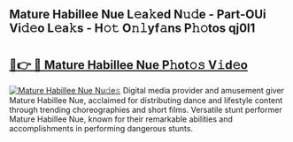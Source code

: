 ## Mature Habillee Nue L𝚎a𝚔ed N𝚞𝚍e - Part-OUi Vi𝚍𝚎o L𝚎a𝚔s - H𝚘𝚝 O𝚗𝚕yf𝚊ns P𝚑𝚘tos qj0l1

# <h2><a href="http://kf2c9um.oniu.top/?m=Mature+Habillee+Nue">🔗👉 🔴 Mature Habillee Nue P𝚑ot𝚘𝚜 V𝚒d𝚎o</a></h2>

[![Mature Habillee Nue Nu𝚍e𝚜](https://i.imgur.com/0qMVB7G.gif)](http://kf2c9um.oniu.top/?m=Mature+Habillee+Nue)
Digital media provider and amusement giver Mature Habillee Nue, acclaimed for distributing dance and lifestyle content through trending choreographies and short films. Versatile stunt performer Mature Habillee Nue, known for their remarkable abilities and accomplishments in performing dangerous stunts.  
